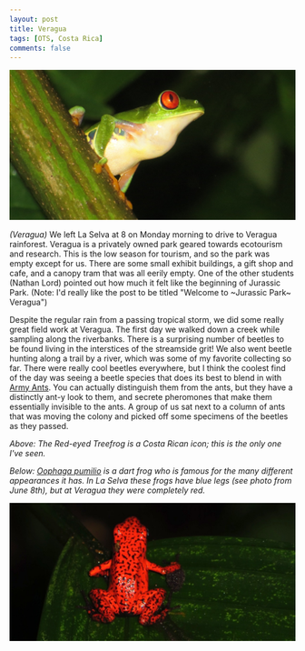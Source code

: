 ```yaml
---
layout: post
title: Veragua
tags: [OTS, Costa Rica]
comments: false
---
```

![](/assets/images/IMG_0703_redeyedtreefrog.JPG)

*(Veragua)* We left La Selva at 8 on Monday morning to drive to Veragua rainforest. Veragua is a privately owned park geared towards ecotourism and research. This is the low season for tourism, and so the park was empty except for us. There are some small exhibit buildings, a gift shop and cafe, and a canopy tram that was all eerily empty. One of the other students (Nathan Lord) pointed out how much it felt like the beginning of Jurassic Park. (Note: I'd really like the post to be titled "Welcome to ~Jurassic Park~ Veragua")

Despite the regular rain from a passing tropical storm, we did some really great field work at Veragua. The first day we walked down a creek while sampling along the riverbanks. There is a surprising number of beetles to be found living in the interstices of the streamside grit! We also went beetle hunting along a trail by a river, which was some of my favorite collecting so far. There were really cool beetles everywhere, but I think the coolest find of the day was seeing a beetle species that does its best to blend in with [Army Ants](https://en.wikipedia.org/wiki/Army_ant). You can actually distinguish them from the ants, but they have a distinctly ant-y look to them, and secrete pheromones that make them essentially invisible to the ants. A group of us sat next to a column of ants that was moving the colony and picked off some specimens of the beetles as they passed.

*Above: The Red-eyed Treefrog is a Costa Rican icon; this is the only one I've seen.*

*Below: [Oophaga pumilio](http://www.dendrobase.de/html/D_oophaga_pumilio.html) is a dart frog who is famous for the many different appearances it has. In La Selva these frogs have blue legs (see photo from June 8th), but at Veragua they were completely red.*

![](/assets/images/IMG_0831-oophagapumilio.JPG)
